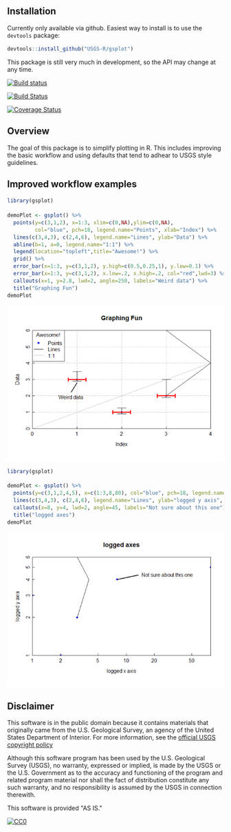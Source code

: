 Installation
------------

Currently only available via github. Easiest way to install is to use the `devtools` package:

``` r
devtools::install_github("USGS-R/gsplot")
```

This package is still very much in development, so the API may change at any time.

[![Build status](https://ci.appveyor.com/api/projects/status/1nt561l271x6xhsw?svg=true)](https://ci.appveyor.com/project/jread-usgs/gsplot)

[![Build Status](https://travis-ci.org/USGS-R/gsplot.svg)](https://travis-ci.org/USGS-R/gsplot)

[![Coverage Status](https://coveralls.io/repos/USGS-R/gsplot/badge.svg?branch=master&service=github)](https://coveralls.io/github/USGS-R/gsplot?branch=master)

Overview
--------

The goal of this package is to simplify plotting in R. This includes improving the basic workflow and using defaults that tend to adhear to USGS style guidelines.

Improved workflow examples
--------------------------

``` r
library(gsplot)

demoPlot <- gsplot() %>%
  points(y=c(3,1,2), x=1:3, xlim=c(0,NA),ylim=c(0,NA),
         col="blue", pch=18, legend.name="Points", xlab="Index") %>%
  lines(c(3,4,3), c(2,4,6), legend.name="Lines", ylab="Data") %>%
  abline(b=1, a=0, legend.name="1:1") %>%
  legend(location="topleft",title="Awesome!") %>%
  grid() %>%
  error_bar(x=1:3, y=c(3,1,2), y.high=c(0.5,0.25,1), y.low=0.1) %>%
  error_bar(x=1:3, y=c(3,1,2), x.low=.2, x.high=.2, col="red",lwd=3) %>%
  callouts(x=1, y=2.8, lwd=2, angle=250, labels="Weird data") %>%
  title("Graphing Fun")
demoPlot
```

![](README_files/figure-markdown_github/unnamed-chunk-2-1.png)

``` r
library(gsplot)

demoPlot <- gsplot() %>%
  points(y=c(3,1,2,4,5), x=c(1:3,8,80), col="blue", pch=18, legend.name="Points") %>%
  lines(c(3,4,3), c(2,4,6), legend.name="Lines", ylab="logged y axis", xlab="logged x axis", log='xy') %>%
  callouts(x=8, y=4, lwd=2, angle=45, labels="Not sure about this one") %>%
  title("logged axes")
demoPlot
```

![](README_files/figure-markdown_github/unnamed-chunk-3-1.png)

Disclaimer
----------

This software is in the public domain because it contains materials that originally came from the U.S. Geological Survey, an agency of the United States Department of Interior. For more information, see the [official USGS copyright policy](http://www.usgs.gov/visual-id/credit_usgs.html#copyright/ "official USGS copyright policy")

Although this software program has been used by the U.S. Geological Survey (USGS), no warranty, expressed or implied, is made by the USGS or the U.S. Government as to the accuracy and functioning of the program and related program material nor shall the fact of distribution constitute any such warranty, and no responsibility is assumed by the USGS in connection therewith.

This software is provided "AS IS."

[![CC0](http://i.creativecommons.org/p/zero/1.0/88x31.png)](http://creativecommons.org/publicdomain/zero/1.0/)

